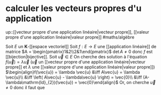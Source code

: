 # calculer les vecteurs propres d'u application
up::[[vecteur propre d'une application linéaire|vecteur propre]], [[valeur propre d'une application linéaire|valeur propre]]
#maths/algèbre  

Soit $E$ un $\mathbf{K}$-[[espace vectoriel]]
Soit $f : E \to E$ une [[application linéaire]] de matrice  $A = \begin{pmatrix}1&2\\2&1\end{pmatrix}$
$\det A \neq 0$ donc $f$ est [[bijection|bijective]].
Soit $\vec{u} \in E$
On cherche des solution à l'équation $f(\vec{u}) = \lambda\vec{u}$ ($\vec{u}$ un [[vecteur propre d'une application linéaire|vecteur propre]] et $\lambda$ une [[valeur propre d'une application linéaire|valeur propre]])
$\begin{align}f(\vec{u}) = \lambda \vec{u} &\iff A\vec{u} = \lambda \vec{u}\\ &\iff \left( A\vec{u} - \lambda\vec{u} \right) = \vec{0}\\ &\iff (A-\lambda\mathrm{Id}_{2})(\vec{u}) = \vec{0}\end{align}$
Or, on cherche $\vec{u} \neq 0$ donc il faut que 

